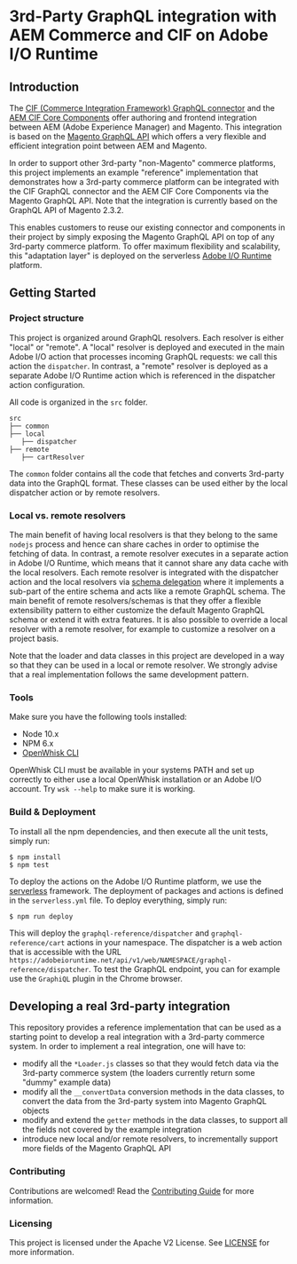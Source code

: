 # 3rd-Party GraphQL integration with AEM Commerce and CIF on Adobe I/O Runtime

## Introduction

The [CIF (Commerce Integration Framework) GraphQL connector](https://github.com/adobe/commerce-cif-connector) and the [AEM CIF Core Components](https://github.com/adobe/aem-core-cif-components) offer authoring and frontend integration between AEM (Adobe Experience Manager) and Magento. This integration is based on the [Magento GraphQL API](https://devdocs.magento.com/guides/v2.3/graphql/index.html) which offers a very flexible and efficient integration point between AEM and Magento.

In order to support other 3rd-party "non-Magento" commerce platforms, this project implements an example "reference" implementation that demonstrates how a 3rd-party commerce platform can be integrated with the CIF GraphQL connector and the AEM CIF Core Components via the Magento GraphQL API. Note that the integration is currently based on the GraphQL API of Magento 2.3.2.

This enables customers to reuse our existing connector and components in their project by simply exposing the Magento GraphQL API on top of any 3rd-party commerce platform. To offer maximum flexibility and scalability, this "adaptation layer" is deployed on the serverless [Adobe I/O Runtime](https://www.adobe.io/apis/experienceplatform/runtime.html) platform.

## Getting Started

### Project structure

This project is organized around GraphQL resolvers. Each resolver is either "local" or "remote". A "local" resolver is deployed and executed in the main Adobe I/O action that processes incoming GraphQL requests: we call this action the `dispatcher`. In contrast, a "remote" resolver is deployed as a separate Adobe I/O Runtime action which is referenced in the dispatcher action configuration.

All code is organized in the `src` folder.

```
src
├── common
├── local
   ├── dispatcher
├── remote
   ├── cartResolver
```

The `common` folder contains all the code that fetches and converts 3rd-party data into the GraphQL format. These classes can be used either by the local dispatcher action or by remote resolvers.

### Local vs. remote resolvers

The main benefit of having local resolvers is that they belong to the same `nodejs` process and hence can share caches in order to optimise the fetching of data. In contrast, a remote resolver executes in a separate action in Adobe I/O Runtime, which means that it cannot share any data cache with the local resolvers. Each remote resolver is integrated with the dispatcher action and the local resolvers via [schema delegation](https://www.apollographql.com/docs/graphql-tools/schema-delegation/) where it implements a sub-part of the entire schema and acts like a remote GraphQL schema. The main benefit of remote resolvers/schemas is that they offer a flexible extensibility pattern to either customize the default Magento GraphQL schema or extend it with extra features. It is also possible to override a local resolver with a remote resolver, for example to customize a resolver on a project basis. 

Note that the loader and data classes in this project are developed in a way so that they can be used in a local or remote resolver. We strongly advise that a real implementation follows the same development pattern.

### Tools

Make sure you have the following tools installed:
* Node 10.x
* NPM 6.x
* [OpenWhisk CLI](https://github.com/apache/incubator-openwhisk-cli/releases)

OpenWhisk CLI must be available in your systems PATH and set up correctly to either use a local OpenWhisk installation or an Adobe I/O account. Try `wsk --help` to make sure it is working.

### Build & Deployment

To install all the npm dependencies, and then execute all the unit tests, simply run:
```
$ npm install
$ npm test
```

To deploy the actions on the Adobe I/O Runtime platform, we use the [serverless](https://serverless.com/framework/docs/providers/openwhisk/) framework. The deployment of packages and actions is defined in the `serverless.yml` file. To deploy everything, simply run:
```
$ npm run deploy
```

This will deploy the `graphql-reference/dispatcher` and `graphql-reference/cart` actions in your namespace. The dispatcher is a web action that is accessible with the URL `https://adobeioruntime.net/api/v1/web/NAMESPACE/graphql-reference/dispatcher`. To test the GraphQL endpoint, you can for example use the `GraphiQL` plugin in the Chrome browser. 

## Developing a real 3rd-party integration

This repository provides a reference implementation that can be used as a starting point to develop a real integration with a 3rd-party commerce system. In order to implement a real integration, one will have to:
* modify all the `*Loader.js` classes so that they would fetch data via the 3rd-party commerce system (the loaders currently return some "dummy" example data)
* modify all the `__convertData` conversion methods in the data classes, to convert the data from the 3rd-party system into Magento GraphQL objects
* modify and extend the `getter` methods in the data classes, to support all the fields not covered by the example integration
* introduce new local and/or remote resolvers, to incrementally support more fields of the Magento GraphQL API

### Contributing

Contributions are welcomed! Read the [Contributing Guide](.github/CONTRIBUTING.md) for more information.

### Licensing

This project is licensed under the Apache V2 License. See [LICENSE](LICENSE) for more information.